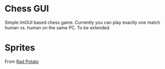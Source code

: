 # Chess GUI

Simple ImGUI based chess game. Currently you can play exactly one match human vs. human
on the same PC. To be extended.

# Sprites

From [Rad Potato](https://rad-potato.itch.io/pixel-perfect-ultimate-game-component-kit)
